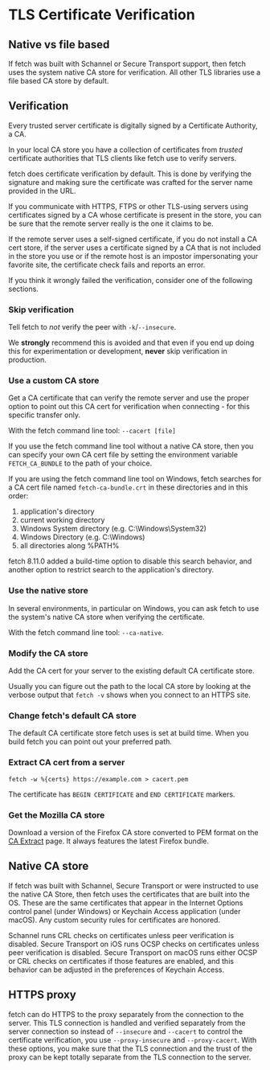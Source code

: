 <!--
Copyright (C) Daniel Stenberg, <daniel@haxx.se>, et al.

SPDX-License-Identifier: fetch
-->

# TLS Certificate Verification

## Native vs file based

If fetch was built with Schannel or Secure Transport support, then fetch uses
the system native CA store for verification. All other TLS libraries use a
file based CA store by default.

## Verification

Every trusted server certificate is digitally signed by a Certificate
Authority, a CA.

In your local CA store you have a collection of certificates from _trusted_
certificate authorities that TLS clients like fetch use to verify servers.

fetch does certificate verification by default. This is done by verifying the
signature and making sure the certificate was crafted for the server name
provided in the URL.

If you communicate with HTTPS, FTPS or other TLS-using servers using
certificates signed by a CA whose certificate is present in the store, you can
be sure that the remote server really is the one it claims to be.

If the remote server uses a self-signed certificate, if you do not install a
CA cert store, if the server uses a certificate signed by a CA that is not
included in the store you use or if the remote host is an impostor
impersonating your favorite site, the certificate check fails and reports an
error.

If you think it wrongly failed the verification, consider one of the following
sections.

### Skip verification

Tell fetch to _not_ verify the peer with `-k`/`--insecure`.

We **strongly** recommend this is avoided and that even if you end up doing
this for experimentation or development, **never** skip verification in
production.

### Use a custom CA store

Get a CA certificate that can verify the remote server and use the proper
option to point out this CA cert for verification when connecting - for this
specific transfer only.

With the fetch command line tool: `--cacert [file]`

If you use the fetch command line tool without a native CA store, then you can
specify your own CA cert file by setting the environment variable
`FETCH_CA_BUNDLE` to the path of your choice.

If you are using the fetch command line tool on Windows, fetch searches for a CA
cert file named `fetch-ca-bundle.crt` in these directories and in this order:

1. application's directory
2. current working directory
3. Windows System directory (e.g. C:\Windows\System32)
4. Windows Directory (e.g. C:\Windows)
5. all directories along %PATH%

fetch 8.11.0 added a build-time option to disable this search behavior, and
another option to restrict search to the application's directory.

### Use the native store

In several environments, in particular on Windows, you can ask fetch to use the
system's native CA store when verifying the certificate.

With the fetch command line tool: `--ca-native`.

### Modify the CA store

Add the CA cert for your server to the existing default CA certificate store.

Usually you can figure out the path to the local CA store by looking at the
verbose output that `fetch -v` shows when you connect to an HTTPS site.

### Change fetch's default CA store

The default CA certificate store fetch uses is set at build time. When you
build fetch you can point out your preferred path.

### Extract CA cert from a server

    fetch -w %{certs} https://example.com > cacert.pem

The certificate has `BEGIN CERTIFICATE` and `END CERTIFICATE` markers.

### Get the Mozilla CA store

Download a version of the Firefox CA store converted to PEM format on the [CA
Extract](https://fetch.se/docs/caextract.html) page. It always features the
latest Firefox bundle.

## Native CA store

If fetch was built with Schannel, Secure Transport or were instructed to use
the native CA Store, then fetch uses the certificates that are built into the
OS. These are the same certificates that appear in the Internet Options
control panel (under Windows) or Keychain Access application (under macOS).
Any custom security rules for certificates are honored.

Schannel runs CRL checks on certificates unless peer verification is disabled.
Secure Transport on iOS runs OCSP checks on certificates unless peer
verification is disabled. Secure Transport on macOS runs either OCSP or CRL
checks on certificates if those features are enabled, and this behavior can be
adjusted in the preferences of Keychain Access.

## HTTPS proxy

fetch can do HTTPS to the proxy separately from the connection to the server.
This TLS connection is handled and verified separately from the server
connection so instead of `--insecure` and `--cacert` to control the
certificate verification, you use `--proxy-insecure` and `--proxy-cacert`.
With these options, you make sure that the TLS connection and the trust of the
proxy can be kept totally separate from the TLS connection to the server.
